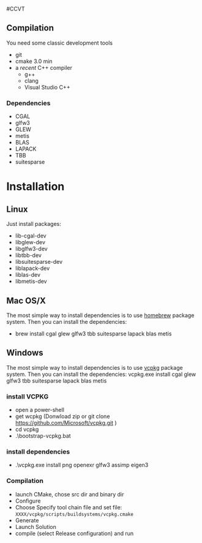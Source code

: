 #CCVT


## Compilation
You need some classic development tools
- git
- cmake 3.0 min
- a _recent_ C++ compiler
    - g++
    - clang
    - Visual Studio C++

### Dependencies
* CGAL
* glfw3
* GLEW 
* metis 
* BLAS
* LAPACK
* TBB 
* suitesparse 

# Installation


## Linux
Just install packages:
- lib-cgal-dev
- libglew-dev
- libglfw3-dev
- libtbb-dev
- libsuitesparse-dev
- liblapack-dev
- liblas-dev
- libmetis-dev

## Mac OS/X
The most simple way to install dependencies is to use [homebrew](https://brew.sh/) package system.
Then you can install the dependencies:
- brew install cgal glew glfw3 tbb suitesparse lapack blas metis

## Windows
The most simple way to install dependencies is to use [vcpkg](https://vcpkg./) package system.
Then you can install the dependencies:
vcpkg.exe install cgal glew glfw3 tbb suitesparse lapack blas metis

### install VCPKG
- open a power-shell
- get wcpkg (Donwload zip or git clone https://github.com/Microsoft/vcpkg.git )
- cd  vcpkg
- .\bootstrap-vcpkg.bat

### install dependencies
- .\vcpkg.exe install png openexr glfw3 assimp eigen3

### Compilation
- launch CMake, chose src dir and binary dir
- Configure
- Choose Specify tool chain file and set file: `XXXX/vcpkg/scripts/buildsystems/vcpkg.cmake`
- Generate
- Launch Solution
- compile (select Release configuration) and run

